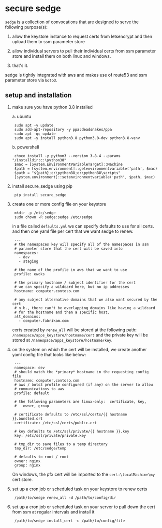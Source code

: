 # secure sedge

`sedge` is a collection of convocations that are designed
to serve the following purpose(s):

1. allow the keystore instance to request certs
   from letsencrypt and then upload them to ssm parameter store

2. allow individual servers to pull their individual certs from
   ssm parameter store and install them on both linux
   and windows.

3. that's it.

sedge is tightly integrated with aws and makes use of route53 and ssm
parameter store via ``boto3``.

## setup and installation

1. make sure you have python 3.8 installed

    a. ubuntu

        sudo apt -y update
        sudo add-apt-repository -y ppa:deadsnakes/ppa
        sudo apt -qq update
        sudo apt -y install python3.8 python3.8-dev python3.8-venv

    b. powershell

        choco install -y python3 --version 3.8.4 --params "/installdir:c:\python38"
        $mac = [System.EnvironmentVariableTarget]::Machine
        $path = [system.environment]::getenvironmentvariable('path', $mac)
        $path = "${path};c:\python38;c:\python38\scripts"
        [system.environment]::setenvironmentvariable('path', $path, $mac)

2. install secure_sedge using pip

        pip install secure_sedge


3. create one or more config file on your keystore

        mkdir -p /etc/sedge
        sudo chown -R sedge:sedge /etc/sedge

    in a file called `defaults.yml` we can specify defaults to use for all
    certs.  and then one yaml file per cert that we want sedge to renew.

        ---
        # the namespaces key will specify all of the namespaces in ssm
        # parameter store that the cert will be saved into
        namespaces:
          - dev
          - staging
            
        # the name of the profile in aws that we want to use
        profile: ewoks
            
        # the primary hostname / subject identifier for the cert
        # we can specify a wildcard here, but no ip addresses
        hostname: computer.contoso.com
            
        # any subject alternative domains that we also want secured by the cert
        # n.b., there can't be overlapping domains like having a wildcard
        # for the hostname and then a specific host.
        alt_domains:
          - computer.fabrikam.com

    certs created by `renew_all` will be stored at the following path:
    `/namespace/apps_keystore/hostname/cert` and the private key will be
    stored at `/namespace/apps_keystore/hostname/key`.

4. on the system on which the cert will be installed, we create another yaml
   config file that looks like below:

        ---
        namespace: dev
        # should match the *primary* hostname in the requesting config file
        hostname: computer.contoso.com
        # aws / boto3 profile configured (if any) on the server to allow
        # communications to aws
        profile: default
            
        # the following parameters are linux-only:  certificate, key,
        #   owner, group
            
        # certificate defaults to /etc/ssl/certs/{{ hostname }}.bundled.crt
        certificate: /etc/ssl/certs/public.crt
            
        # key defaults to /etc/ssl/private/{{ hostname }}.key
        key: /etc/ssl/private/private.key

        # tmp_dir to save files to a temp directory
        tmp_dir: /etc/sedge/temp
 
        # defaults to root / root
        owner: nginx
        group: nginx

    On windows, the pfx cert will be imported to the ``cert:\localMachine\my``
    cert store.

6. set up a cron job or scheduled task on your keystore to renew certs

        /path/to/sedge renew_all -d /path/to/config/dir

7. set up a cron job or scheduled task on your server to pull down the
   cert from ssm at regular intervals and install it

        /path/to/sedge install_cert -c /path/to/config/file

